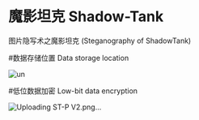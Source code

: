 
# 魔影坦克 Shadow-Tank
图片隐写术之魔影坦克 (Steganography of ShadowTank)

#数据存储位置 Data storage location

![un](https://user-images.githubusercontent.com/86673298/126858709-880ce1c2-de05-4b66-b991-d9b1953f23df.png)

#低位数据加密 Low-bit data encryption

![Uploading ST-P V2.png…]()

